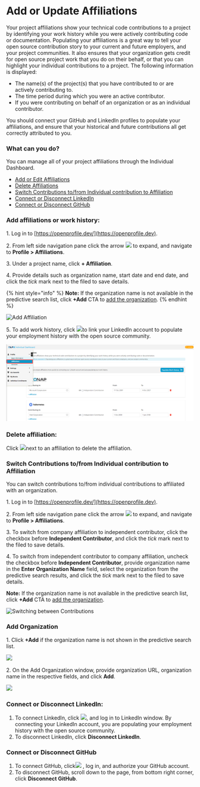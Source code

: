 # Add or Update Affiliations

Your project affiliations show your technical code contributions to a project by identifying your work history while you were actively contributing code or documentation. Populating your affiliations is a great way to tell your open source contribution story to your current and future employers, and your project communities. It also ensures that your organization gets credit for open source project work that you do on their behalf, or that you can highlight your individual contributions to a project. The following information is displayed:

* The name(s) of the project(s) that you have contributed to or are actively contributing to.
* The time period during which you were an active contributor.
* If you were contributing on behalf of an organization or as an individual contributor.

You should connect your GitHub and LinkedIn profiles to populate your affiliations, and ensure that your historical and future contributions all get correctly attributed to you.

### **What can you do?**

You can manage all of your project affiliations through the Individual Dashboard.

* [Add or Edit Affiliations](add-or-update-affiliations.md#add-affiliations-or-work-history)
* [Delete Affiliations](add-or-update-affiliations.md#delete-affiliation)
* [Switch Contributions to/from Individual contribution to Affiliation](add-or-update-affiliations.md#switch-contributions-to-from-individual-contribution-to-affiliation)
* [Connect or Disconnect LinkedIn](add-or-update-affiliations.md#connect-or-disconnect-linkedin)
* [Connect or Disconnect GitHub](add-or-update-affiliations.md#connect-or-disconnect-github)

### Add affiliations or work history:

1\. Log in to [https://openprofile.dev/](https://openprofile.dev).

2\. From left side navigation pane click the arrow ![](../.gitbook/assets/arrow.png) to expand, and navigate to **Profile > Affiliations**.

3\. Under a project name, click **+ Affiliation**.

4\. Provide details such as organization name, start date and end date, and click the _tick_ mark next to the filed to save details.

{% hint style="info" %}
**Note:** If the organization name is not available in the predictive search list, click **+Add** CTA to [add the organization](add-or-update-affiliations.md#add-organization).
{% endhint %}

![Add Affiliation](<../.gitbook/assets/add affiliation.png>)

5\. To add work history, click ![](<../.gitbook/assets/populate work history.png>)to link your LinkedIn account to populate your employment history with the open source community.

![Affiliations](<../.gitbook/assets/affiliations (1).png>)

### Delete affiliation:

Click ![](../.gitbook/assets/delete\_icon.png)next to an affiliation to delete the affiliation.

### Switch Contributions to/from Individual contribution to Affiliation

You can switch contributions to/from individual contributions to affiliated with an organization.

1\. Log in to [https://openprofile.dev/](https://openprofile.dev).

2\. From left side navigation pane click the arrow ![](../.gitbook/assets/arrow.png) to expand, and navigate to **Profile > Affiliations**.

3\. To switch from company affiliation to independent contributor, click the checkbox before **Independent Contributor**, and click the _tick_ mark next to the filed to save details.

4\. To switch from independent contributor to company affiliation, uncheck the checkbox before **Independent Contributor**, provide organization name in the **Enter Organization Name** field, select the organization from the predictive search results, and click the _tick_ mark next to the filed to save details.

**Note:** If the organization name is not available in the predictive search list, click **+Add** CTA to [add the organization](add-or-update-affiliations.md#add-organization).

![Switching between Contributions](<../.gitbook/assets/switching between contributions.png>)

### Add Organization

1\. Click **+Add** if the organization name is not shown in the predictive search list.

![](<../.gitbook/assets/add cta.png>)

2\. On the Add Organization window, provide organization URL, organization name in the respective fields, and click **Add**.

![](<../.gitbook/assets/add organization.png>)

### Connect or Disconnect LinkedIn:

1. To connect LinkedIn, click ![](<../.gitbook/assets/populate work history (1).png>), and log in to LinkedIn window. By connecting your LinkedIn account, you are populating your employment history with the open source community.
2. To disconnect LinkedIn, click **Disconnect LinkedIn**.

### Connect or Disconnect GitHub

1. To connect GitHub, click![](<../.gitbook/assets/connect github (1).png>) , log in, and authorize your GitHub account.
2. To disconnect GitHub, scroll down to the page, from bottom right corner, click **Disconnect GitHub**.
